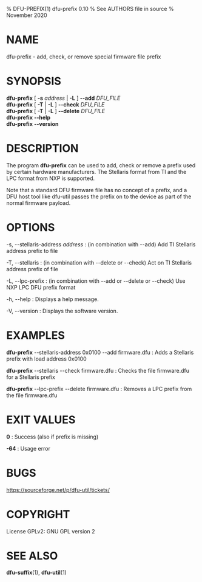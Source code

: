 % DFU-PREFIX(1) dfu-prefix 0.10
% See AUTHORS file in source
% November 2020

# NAME
dfu-prefix - add, check, or remove special firmware file prefix

# SYNOPSIS
**dfu-prefix** [ **\-s** *address* | **\-L** ] **\--add** *DFU_FILE*\
**dfu-prefix** [ **\-T** | **\-L** ] **\--check** *DFU_FILE*\
**dfu-prefix** [ **\-T** | **\-L** ] **\--delete** *DFU_FILE*\
**dfu-prefix** **\--help**\
**dfu-prefix** **\--version**

# DESCRIPTION
The program **dfu-prefix** can be used to add, check or remove a prefix
used by certain hardware manufacturers. The Stellaris format from TI
and the LPC format from NXP is supported.

Note that a standard DFU firmware file has no concept of a prefix, and
a DFU host tool like dfu-util passes the prefix on to the device as
part of the normal firmware payload.

# OPTIONS
-s, \--stellaris-address *address*
: (in combination with \--add) Add TI Stellaris address prefix to file

-T, \--stellaris
: (in combination with \--delete or \--check) Act on TI Stellaris address prefix of file

-L, \--lpc-prefix
: (in combination with \--add or \--delete or \--check) Use NXP LPC DFU prefix format

-h, \--help
: Displays a help message.

-V, \--version
: Displays the software version.

# EXAMPLES
**dfu-prefix** \--stellaris-address 0x0100 \--add firmware.dfu
: Adds a Stellaris prefix with load address 0x0100

**dfu-prefix** \--stellaris \--check firmware.dfu
: Checks the file firmware.dfu for a Stellaris prefix

**dfu-prefix** \--lpc-prefix \--delete firmware.dfu
: Removes a LPC prefix from the file firmware.dfu

# EXIT VALUES
**0**
: Success (also if prefix is missing)

**-64**
: Usage error

# BUGS
https://sourceforge.net/p/dfu-util/tickets/

# COPYRIGHT
License GPLv2: GNU GPL version 2

# SEE ALSO
**dfu-suffix**(1), **dfu-util**(1)
